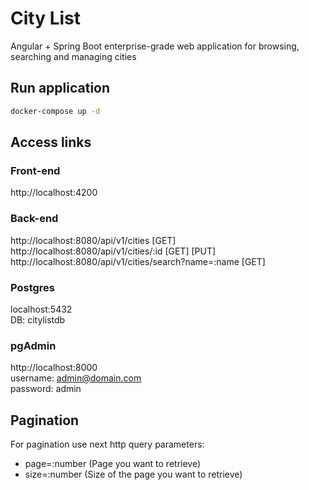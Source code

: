 # City List
Angular + Spring Boot enterprise-grade web application for browsing, searching and managing cities

## Run application
```bash
docker-compose up -d
```

## Access links

### Front-end
http://localhost:4200

### Back-end
http://localhost:8080/api/v1/cities [GET]  
http://localhost:8080/api/v1/cities/:id [GET] [PUT]  
http://localhost:8080/api/v1/cities/search?name=:name [GET]  

### Postgres
localhost:5432  
DB: citylistdb

### pgAdmin
http://localhost:8000  
username: admin@domain.com  
password: admin

## Pagination
For pagination use next http query parameters:
* page=:number (Page you want to retrieve)
* size=:number (Size of the page you want to retrieve)

